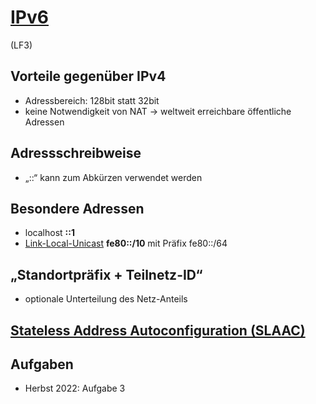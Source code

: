 # [IPv6](https://de.wikipedia.org/wiki/IPv6)
(LF3)

## Vorteile gegenüber IPv4
* Adressbereich: 128bit statt 32bit
* keine Notwendigkeit von NAT -> weltweit erreichbare öffentliche Adressen

## Adressschreibweise
* „::“ kann zum Abkürzen verwendet werden

## Besondere Adressen
* localhost **::1**
* [Link-Local-Unicast](https://de.wikipedia.org/wiki/IPv6#Link-Local-Unicast-Adressen) **fe80::/10** mit Präfix fe80::/64

## „Standortpräfix + Teilnetz-ID“ 
* optionale Unterteilung des Netz-Anteils

## [Stateless Address Autoconfiguration (SLAAC)](https://de.wikipedia.org/wiki/IPv6#Autokonfiguration)

## Aufgaben
* Herbst 2022: Aufgabe 3
